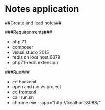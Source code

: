 # Notes application #

##Create and read notes##

###Requirenments###
 * php 7.1
 * composer
 * visual studio 2015
 * redis on localhost:6379
 * php7.1-redis extension

###Run###
 * cd backend
 * open and run vs project
 * cd frontend
 * call run.sh
 * chrome.exe --app="http://localhost:8088/"

